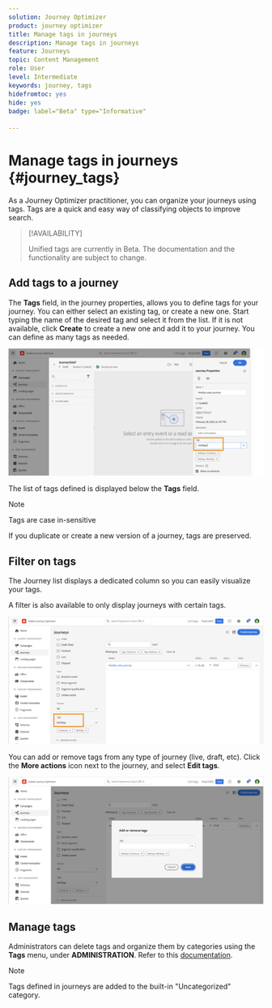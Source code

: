 ```yaml
---
solution: Journey Optimizer
product: journey optimizer
title: Manage tags in journeys
description: Manage tags in journeys
feature: Journeys
topic: Content Management
role: User
level: Intermediate
keywords: journey, tags
hidefromtoc: yes
hide: yes
badge: label="Beta" type="Informative"

---
```

# Manage tags in journeys {#journey_tags}

As a Journey Optimizer practitioner, you can organize your journeys using tags. Tags are a quick and easy way of classifying objects to improve search.

>[!AVAILABILITY]
>
> Unified tags are currently in Beta. The documentation and the functionality are subject to change.

## Add tags to a journey

The **Tags** field, in the journey properties, allows you to define tags for your journey. You can either select an existing tag, or create a new one. Start typing the name of the desired tag and select it from the list. If it is not available, click **Create** to create a new one and add it to your journey. You can define as many tags as needed.

![](assets/tags1.png)

The list of tags defined is displayed below the **Tags** field. 

>[!NOTE]
>
> Tags are case in-sensitive
> 
> If you duplicate or create a new version of a journey, tags are preserved.

## Filter on tags

The Journey list displays a dedicated column so you can easily visualize your tags. 

A filter is also available to only display journeys with certain tags.

![](assets/tags2.png)

You can add or remove tags from any type of journey (live, draft, etc). Click the **More actions** icon next to the journey, and select **Edit tags**. 

![](assets/tags3.png)

## Manage tags

Administrators can delete tags and organize them by categories using the **Tags** menu, under **ADMINISTRATION**. Refer to this [documentation](https://experienceleague.adobe.com/docs/experience-platform/administrative-tags/overview.html). 

>[!NOTE]
>
> Tags defined in journeys are added to the built-in "Uncategorized" category.
